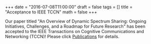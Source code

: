 +++
date = "2016-07-08T11:00:00"
draft = false
tags = []
title = "Acceptance to IEEE TCCN"
math = false
+++

Our paper titled "An Overview of Dynamic Spectrum Sharing: Ongoing Initiatives, Challenges, and a Roadmap for Future Research" has been accepted to the IEEE Transactions on Cognitive Communications and Networking (TCCN)! Please click [Publications](https://bgao-vt.github.io/#publications_selected) for details. 

